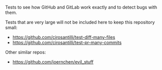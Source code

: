 Tests to see how GitHub and GitLab work exactly and to detect bugs with them.

Tests that are very large will not be included here to keep this repository small:

- <https://github.com/cirosantilli/test-diff-many-files>
- <https://github.com/cirosantilli/test-pr-many-commits>

Other similar repos:

- <https://github.com/joernchen/evil_stuff>
